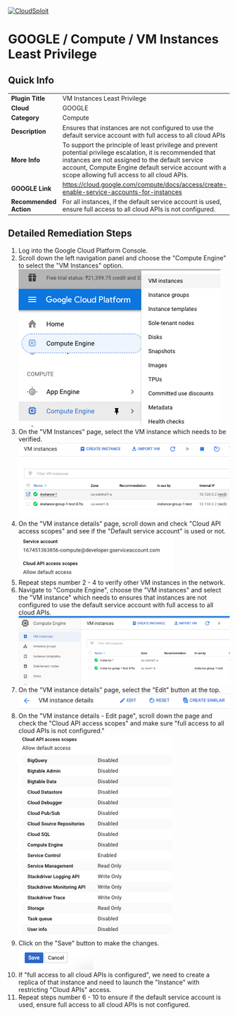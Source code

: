 [![CloudSploit](https://cloudsploit.com/img/logo-new-big-text-100.png "CloudSploit")](https://cloudsploit.com)

# GOOGLE / Compute / VM Instances Least Privilege

## Quick Info

| | |
|-|-|
| **Plugin Title** | VM Instances Least Privilege |
| **Cloud** | GOOGLE |
| **Category** | Compute |
| **Description** | Ensures that instances are not configured to use the default service account with full access to all cloud APIs |
| **More Info** | To support the principle of least privilege and prevent potential privilege escalation, it is recommended that instances are not assigned to the default service account, Compute Engine default service account with a scope allowing full access to all cloud APIs. |
| **GOOGLE Link** | https://cloud.google.com/compute/docs/access/create-enable-service-accounts-for-instances |
| **Recommended Action** | For all instances, if the default service account is used, ensure full access to all cloud APIs is not configured. |

## Detailed Remediation Steps
1. Log into the Google Cloud Platform Console.
2. Scroll down the left navigation panel and choose the "Compute Engine" to select the "VM Instances" option. </br> <img src="/resources/google/compute/vm-instances-least-privilege/step2.png"/>
3. On the "VM Instances" page, select the VM instance which needs to be verified. </br> <img src="/resources/google/compute/vm-instances-least-privilege/step3.png"/>
4. On the "VM instance details" page, scroll down and check "Cloud API access scopes" and see if the "Default service account" is used or not.</br> <img src="/resources/google/compute/vm-instances-least-privilege/step4.png"/>
5. Repeat steps number 2 - 4 to verify other VM instances in the network.</br>
6. Navigate to "Compute Engine", choose the "VM instances" and select the "VM instance" which needs to ensures that instances are not configured to use the default service account with full access to all cloud APIs.</br> <img src="/resources/google/compute/vm-instances-least-privilege/step6.png"/>
7. On the "VM instance details" page, select the "Edit" button at the top.</br> <img src="/resources/google/compute/vm-instances-least-privilege/step7.png"/>
8. On the "VM instance details - Edit page", scroll down the page and check the "Cloud API access scopes" and make sure "full access to all cloud APIs is not configured." </br> <img src="/resources/google/compute/vm-instances-least-privilege/step8.png"/>
9. Click on the "Save" button to make the changes.</br> <img src="/resources/google/compute/vm-instances-least-privilege/step9.png"/>
10. If "full access to all cloud APIs is configured", we need to create a replica of that instance and need to launch the "Instance" with restricting "Cloud APIs" access.</br> 
11. Repeat steps number 6 - 10  to ensure if the default service account is used, ensure full access to all cloud APIs is not configured.</br>

